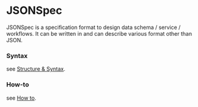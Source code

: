 # JSONSpec

JSONSpec is a specification format to design data schema / service / workflows. It
can be written in and can describe various format other than JSON.

### Syntax

see [Structure & Syntax](doc/syntax.md).

### How-to

see [How to](doc/syntax.md).